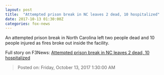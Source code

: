 ```yaml
---
layout: post
title:  "Attempted prison break in NC leaves 2 dead, 10 hospitalized"
date: 2017-10-13 01:30:00Z
categories: fox-news
---
```


An attempted prison break in North Carolina left two people dead and 10 people injured as fires broke out inside the facility.


Full story on F3News: [Attempted prison break in NC leaves 2 dead, 10 hospitalized](http://www.f3nws.com/n/yqjMSJ)

> Posted on: Friday, October 13, 2017 1:30:00 AM
